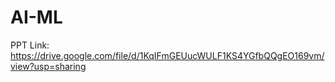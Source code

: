 # AI-ML

PPT Link: https://drive.google.com/file/d/1KqIFmGEUucWULF1KS4YGfbQQgEO169vm/view?usp=sharing
